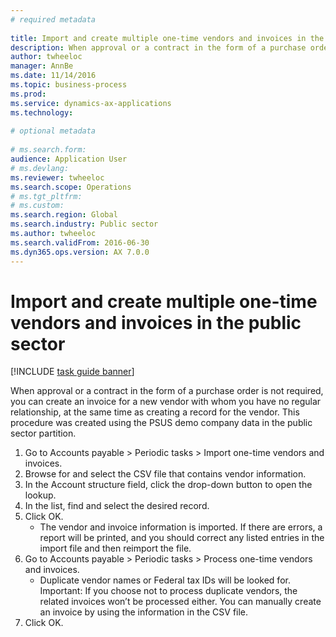 ```yaml
--- 
# required metadata 
 
title: Import and create multiple one-time vendors and invoices in the public sector
description: When approval or a contract in the form of a purchase order is not required, you can create an invoice for a new vendor with whom you have no regular relationship, at the same time as creating a record for the vendor. 
author: twheeloc
manager: AnnBe 
ms.date: 11/14/2016
ms.topic: business-process 
ms.prod:  
ms.service: dynamics-ax-applications 
ms.technology:  
 
# optional metadata 
 
# ms.search.form:   
audience: Application User 
# ms.devlang:  
ms.reviewer: twheeloc
ms.search.scope: Operations 
# ms.tgt_pltfrm:  
# ms.custom:  
ms.search.region: Global
ms.search.industry: Public sector
ms.author: twheeloc
ms.search.validFrom: 2016-06-30 
ms.dyn365.ops.version: AX 7.0.0 
---
```

# Import and create multiple one-time vendors and invoices in the public sector

[!INCLUDE [task guide banner](../../includes/task-guide-banner.md)]

When approval or a contract in the form of a purchase order is not required, you can create an invoice for a new vendor with whom you have no regular relationship, at the same time as creating a record for the vendor. This procedure was created using the PSUS demo company data in the public sector partition.

1. Go to Accounts payable > Periodic tasks > Import one-time vendors and invoices.
2. Browse for and select the CSV file that contains vendor information.
3. In the Account structure field, click the drop-down button to open the lookup.
4. In the list, find and select the desired record.
5. Click OK.
    * The vendor and invoice information is imported. If there are errors, a report will be printed, and you should correct any listed entries in the import file and then reimport the file.  
6. Go to Accounts payable > Periodic tasks > Process one-time vendors and invoices.
    * Duplicate vendor names or Federal tax IDs will be looked for.  Important: If you choose not to process duplicate vendors, the related invoices won’t be processed either. You can manually create an invoice by using the information in the CSV file.    
7. Click OK.

